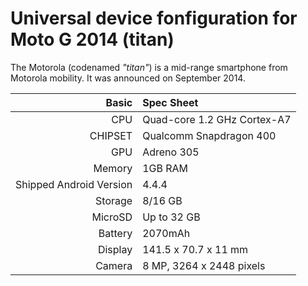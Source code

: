 Universal device fonfiguration for Moto G 2014 (titan)
======================================================

The Motorola (codenamed _"titan"_) is a mid-range smartphone from Motorola mobility.
It was announced on September 2014.

Basic   | Spec Sheet
-------:|:-------------------------
CPU     | Quad-core 1.2 GHz Cortex-A7
CHIPSET | Qualcomm Snapdragon 400
GPU     | Adreno 305
Memory  | 1GB RAM
Shipped Android Version | 4.4.4
Storage | 8/16 GB
MicroSD | Up to 32 GB
Battery | 2070mAh
Display | 141.5 x 70.7 x 11 mm
Camera  | 8 MP, 3264 х 2448 pixels
